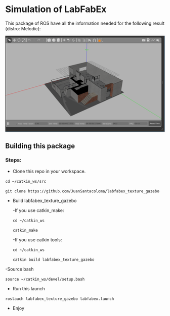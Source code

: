 # Simulation of LabFabEx

This package of ROS have all the information needed for the following result (distro: Melodic):

![result of this package](/result_package.png)

## Building this package
### Steps:
- Clone this repo in your workspace.

`cd ~/catkin_ws/src`

`git clone https://github.com/JuanSantacoloma/labfabex_texture_gazebo `

- Build labfabex_texture_gazebo

  -If you use catkin_make:

  `cd ~/catkin_ws`

  `catkin_make`

  -If you use catkin tools:

  `cd ~/catkin_ws`

  `catkin build labfabex_texture_gazebo`

-Source bash

`source ~/catkin_ws/devel/setup.bash`

- Run this launch

`roslauch labfabex_texture_gazebo labfabex.launch`

- Enjoy